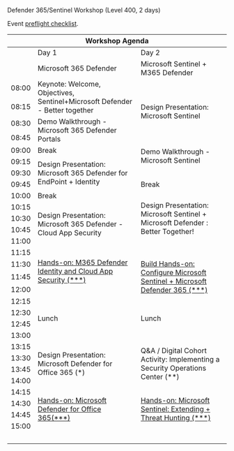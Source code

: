 Defender 365/Sentinel Workshop (Level 400, 2 days)

Event [preflight checklist](artifacts/environment-setup/README.md).

<table>
    <thead><tr>
        <th colspan=5>Workshop Agenda</th>
    </tr></thead>
    <tbody>
        <tr>
            <td>&nbsp;</td>
            <td>Day 1</td>
            <td>Day 2</td>
        </tr>
        <tr>
            <td>&nbsp;</td>
            <td>Microsoft 365 Defender</td>
            <td>Microsoft Sentinel + M365 Defender</td>
        </tr>
        <tr>
            <td>08:00</td>
            <td rowspan=2>Keynote: Welcome, Objectives, Sentinel+Microsoft Defender - Better together</td>
            <td rowspan=4>Design Presentation: Microsoft Sentinel</td>
        </tr>
        <tr><td>08:15</td></tr>
        <tr>
            <td>08:30</td>
            <td rowspan=2>Demo Walkthrough - Microsoft 365 Defender Portals</td>
        </tr>
        <tr><td>08:45</td></tr>
        <tr>
            <td>09:00</td>
            <td>Break</td>
            <td rowspan=2>Demo Walkthrough - Microsoft Sentinel</td>
        </tr>
        <tr>
            <td>09:15</td>
            <td rowspan=3>Design Presentation: Microsoft 365 Defender for EndPoint + Identity</td>
        </tr>
        <tr><td>09:30</td></tr>
        <tr>
            <td>09:45</td>
            <td>Break</td>
        </tr>
        <tr>
            <td>10:00</td>
            <td>Break</td>
            <td rowspan=5>Design Presentation: Microsoft Sentinel + Microsoft Defender : Better Together!</td>
        </tr>
        <tr>
            <td>10:15</td>
            <td rowspan=4>Design Presentation: Microsoft 365 Defender - Cloud App Security</td>
        </tr>
        <tr>
            <td>10:30</td>
        </tr>
        <tr>
            <td>10:45</td>
        </tr>
        <tr><td>11:00</td></tr>
        <tr>
            <td>11:15</td>
            <td rowspan=4><a href="./day-01/lab01-defender-identity-cloud-app-security.md">Hands-on: M365 Defender Identity and Cloud App Security (***)</a></td>
        </tr>
        <tr>
            <td>11:30</td>
            <td rowspan=3><a href="./day-02/lab03-sentinel-defender.md">Build Hands-on: Configure Microsoft Sentinel + Microsoft Defender 365 (***)</a></td>
        </tr>
            <tr><td>11:45</td></tr>
            <tr><td>12:00</td></tr>
        <tr>
            <td>12:15</td>
            <td rowspan=4>Lunch</td>
            <td rowspan=4>Lunch</td>
        </tr>
        <tr><td>12:30</td></tr>
        <tr><td>12:45</td></tr>
        <tr><td>13:00</td></tr>
        <tr>
            <td>13:15</td>
            <td rowspan=4>Design Presentation: Microsoft Defender for Office 365 (*)</td>
            <td rowspan=4>Q&A / Digital Cohort Activity: Implementing a Security Operations Center (**)</td>
        </tr>
        <tr><td>13:30</td></tr>
        <tr>
            <td>13:45</td>
        </tr>
        <tr><td>14:00</td></tr>
        <tr>
            <td>14:15</td>
            <td rowspan=4><a href="./day-01/lab02-defender-office-365.md">Hands-on: Microsoft Defender for Office 365(***)</a></td>
            <td rowspan=4><a href="./day-02/lab04-sentinel-hunting.md">Hands-on: Microsoft Sentinel: Extending + Threat Hunting (***)</a></td>
        </tr>
        <tr><td>14:30</td></tr>
        <tr>
            <td>14:45</td>
        </tr>
        <tr><td>15:00</td></tr>
        <tr><td colspan=5>&nbsp;</td>
        </tr>
    </tbody>
    </table>